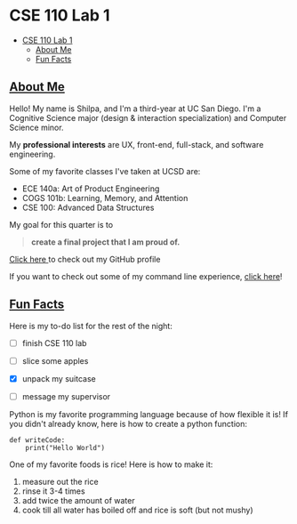 # CSE 110 Lab 1

- [CSE 110 Lab 1](#cse-110-lab-1)
  - [About Me](#about-me)
  - [Fun Facts](#fun-facts)

## [About Me](#aboutme)

Hello! My name is Shilpa, and I'm a third-year at UC San Diego. I'm a Cognitive Science major (design & interaction specialization) and Computer Science minor.

My **professional interests** are UX, front-end, full-stack, and software engineering.

Some of my favorite classes I've taken at UCSD are:
* ECE 140a: Art of Product Engineering
* COGS 101b: Learning, Memory, and Attention
* CSE 100: Advanced Data Structures

My goal for this quarter is to
> **create a final project that I am proud of.**

[Click here ](https://github.com/schowbey)to check out my GitHub profile

If you want to check out some of my command line experience, [click here](screenshots/git-terminal-2.jpg)! 

## [Fun Facts](#funfacts)

Here is my to-do list for the rest of the night:
- [ ] finish CSE 110 lab
-  [ ] slice some apples
- [X] unpack my suitcase
- [ ] message my supervisor


Python is my favorite programming language because of how flexible it is! If you didn't already know, here is how to create a python function:
```
def writeCode:
    print("Hello World")
```

One of my favorite foods is rice! Here is how to make it:
1. measure out the rice
2. rinse it 3-4 times
3. add twice the amount of water
4. cook till all water has boiled off and rice is soft (but not mushy)